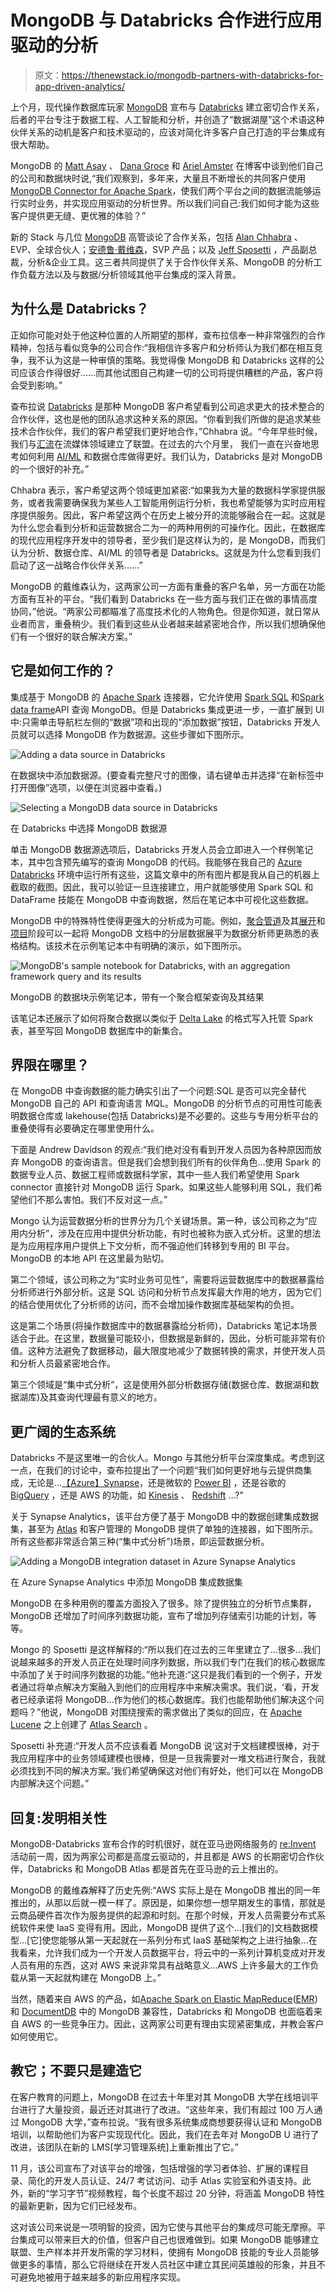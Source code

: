 # MongoDB 与 Databricks 合作进行应用驱动的分析

> 原文：<https://thenewstack.io/mongodb-partners-with-databricks-for-app-driven-analytics/>

上个月，现代操作数据库玩家 [MongoDB](https://www.mongodb.com/home) 宣布与 [Databricks](https://www.databricks.com/) 建立密切合作关系，后者的平台专注于数据工程、人工智能和分析，并创造了“数据湖屋”这个术语这种伙伴关系的动机是客户和技术驱动的，应该对简化许多客户自己打造的平台集成有很大帮助。

MongoDB 的 [Matt Asay](https://www.linkedin.com/in/mjasay/) 、 [Dana Groce](https://www.linkedin.com/in/dana-groce/) 和 [Ariel Amster](https://www.linkedin.com/in/arielamster/) 在博客中谈到他们自己的公司和数据块时说,“我们观察到，多年来，大量且不断增长的共同客户使用[MongoDB Connector for Apache Spark](https://www.mongodb.com/docs/spark-connector/current/)，使我们两个平台之间的数据流能够运行实时业务，并实现应用驱动的分析世界。所以我们问自己:我们如何才能为这些客户提供更无缝、更优雅的体验？”

新的 Stack 与几位 [MongoDB](https://thenewstack.io/mongodb-atlas-finally-gets-a-command-line-interface/) 高管谈论了合作关系，包括 [Alan Chhabra](https://www.linkedin.com/in/alanchhabra/) 、EVP、全球合伙人；[安德鲁·戴维森](https://www.linkedin.com/in/andrewad/)，SVP 产品；以及 [Jeff Sposetti](https://www.linkedin.com/in/jsposetti/) ，产品副总裁，分析&企业工具。这三者共同提供了关于合作伙伴关系、MongoDB 的分析工作负载方法以及与数据/分析领域其他平台集成的深入背景。

## 为什么是 Databricks？

正如你可能对处于他这种位置的人所期望的那样，查布拉信奉一种非常强烈的合作精神，包括与看似竞争的公司合作:“我相信许多客户和分析师认为我们都在相互竞争，我不认为这是一种审慎的策略。我觉得像 MongoDB 和 Databricks 这样的公司应该合作得很好……而其他试图自己构建一切的公司将提供糟糕的产品，客户将会受到影响。”

查布拉说 [Databricks](https://thenewstack.io/databricks-brings-data-pipeline-service-to-ga/) 是那种 MongoDB 客户希望看到公司追求更大的技术整合的合作伙伴，这也是他的团队追求这种关系的原因。“你看到我们所做的是追求某些技术合作伙伴，我们的客户希望我们更好地合作，”Chhabra 说。“今年早些时候，我们与[汇流](https://www.confluent.io/)在流媒体领域建立了联盟。在过去的六个月里， 我们一直在兴奋地思考如何利用 [AI/ML](https://thenewstack.io/pytorch-takes-ai-ml-back-to-its-research-open-source-roots/) 和数据仓库做得更好。我们认为，Databricks 是对 MongoDB 的一个很好的补充。”

Chhabra 表示，客户希望这两个领域更加紧密:“如果我为大量的数据科学家提供服务，或者我需要确保我为某些人工智能用例运行分析，我也希望能够为实时应用程序提供服务。因此，客户希望这两个在历史上被分开的流能够融合在一起。这就是为什么您会看到分析和运营数据合二为一的两种用例的可操作化。因此，在数据库的现代应用程序开发中的领导者，至少我们是这样认为的，是 MongoDB，而我们认为分析、数据仓库、AI/ML 的领导者是 Databricks。这就是为什么您看到我们启动了这一战略合作伙伴关系……”

MongoDB 的戴维森认为，这两家公司一方面有重叠的客户名单，另一方面在功能方面有互补的平台。“我们看到 Databricks 在一些方面与我们正在做的事情高度协同，”他说。“两家公司都瞄准了高度技术化的人物角色。但是你知道，就日常从业者而言，重叠稍少。我们看到这些从业者越来越紧密地合作，所以我们想确保他们有一个很好的联合解决方案。”

## 它是如何工作的？

集成基于 MongoDB 的 [Apache Spark](https://spark.apache.org/) 连接器，它允许使用 [Spark SQL](https://spark.apache.org/sql/) 和[Spark data frame](https://spark.apache.org/docs/latest/sql-programming-guide.html)API 查询 MongoDB。但是 Databricks 集成更进一步，一直扩展到 UI 中:只需单击导航栏左侧的“数据”项和出现的“添加数据”按钮，Databricks 开发人员就可以选择 MongoDB 作为数据源。这些步骤如下图所示。

![Adding a data source in Databricks](img/50aac5af3215485059032fe60abc526a.png)

在数据块中添加数据源。(要查看完整尺寸的图像，请右键单击并选择“在新标签中打开图像”选项，以便在浏览器中查看。)

![Selecting a MongoDB data source in Databricks](img/fb0851ffd328464864be450f9e8c0c0f.png)

在 Databricks 中选择 MongoDB 数据源

单击 MongoDB 数据源选项后，Databricks 开发人员会立即进入一个样例笔记本，其中包含预先编写的查询 MongoDB 的代码。我能够在我自己的 [Azure Databricks](https://azure.microsoft.com/products/databricks/) 环境中运行所有这些，这篇文章中的所有图片都是我从自己的机器上截取的截图。因此，我可以验证一旦连接建立，用户就能够使用 Spark SQL 和 DataFrame 技能在 MongoDB 中查询数据，然后在笔记本中可视化这些数据。

MongoDB 中的特殊特性使得更强大的分析成为可能。例如，[聚合管道](https://www.mongodb.com/docs/manual/core/aggregation-pipeline/)及其[展开](https://www.mongodb.com/docs/manual/reference/operator/aggregation/unwind/)和[项目](https://www.mongodb.com/docs/manual/reference/operator/aggregation/project/)阶段可以一起将 MongoDB 文档中的分层数据展平为数据分析师更熟悉的表格结构。该技术在示例笔记本中有明确的演示，如下图所示。

![MongoDB's sample notebook for Databricks, with an aggregation framework query and its results](img/70b1c9e780f5eee880cf27e858b03c74.png)

MongoDB 的数据块示例笔记本，带有一个聚合框架查询及其结果

该笔记本还展示了如何将聚合数据以类似于 [Delta Lake](https://delta.io/) 的格式写入托管 Spark 表，甚至写回 MongoDB 数据库中的新集合。

## 界限在哪里？

在 MongoDB 中查询数据的能力确实引出了一个问题:SQL 是否可以完全替代 MongoDB 自己的 API 和查询语言 MQL。MongoDB 的分析节点的可用性可能表明数据仓库或 lakehouse(包括 Databricks)是不必要的。这些与专用分析平台的重叠使得有必要确定在哪里使用什么。

下面是 Andrew Davidson 的观点:“我们绝对没有看到开发人员因为各种原因而放弃 MongoDB 的查询语言。但是我们会想到我们所有的伙伴角色…使用 Spark 的数据专业人员、数据工程师或数据科学家，其中一些人我们希望使用 Spark connector 直接针对 MongoDB 运行 Spark。如果这些人能够利用 SQL，我们希望他们不那么害怕。我们不反对这一点。”

Mongo 认为运营数据分析的世界分为几个关键场景。第一种，该公司称之为“应用内分析”，涉及在应用中提供分析功能，有时也被称为嵌入式分析。这里的想法是为应用程序用户提供上下文分析，而不强迫他们转移到专用的 BI 平台。MongoDB 的本地 API 在这里最为贴切。

第二个领域，该公司称之为“实时业务可见性”，需要将运营数据库中的数据暴露给分析师进行外部分析。这是 SQL 访问和分析节点发挥最大作用的地方，因为它们的结合使用优化了分析师的访问，而不会增加操作数据库基础架构的负担。

这是第二个场景(将操作数据库中的数据暴露给分析师)，Databricks 笔记本场景适合于此。在这里，数据量可能较小，但数据是新鲜的，因此，分析可能非常有价值。这种方法避免了数据移动，最大限度地减少了数据转换的需求，并使开发人员和分析人员最紧密地合作。

第三个领域是“集中式分析”，这是使用外部分析数据存储(数据仓库、数据湖和数据湖库)及其查询代理最有意义的地方。

## 更广阔的生态系统

Databricks 不是这里唯一的合伙人。Mongo 与其他分析平台深度集成。考虑到这一点，在我们的讨论中，查布拉提出了一个问题“我们如何更好地与云提供商集成，无论是…[【Azure】Synapse](https://azure.microsoft.com/en-us/products/synapse-analytics/)，还是微软的 [Power BI](https://powerbi.microsoft.com/en-us/) ，还是谷歌的 [BigQuery](https://cloud.google.com/bigquery/) ，还是 AWS 的功能，如 [Kinesis](https://aws.amazon.com/kinesis/) 、 [Redshift](https://aws.amazon.com/redshift/) …?"

关于 Synapse Analytics，该平台方便了基于 MongoDB 中的数据创建集成数据集，甚至为 [Atlas](https://www.mongodb.com/atlas) 和客户管理的 MongoDB 提供了单独的连接器，如下图所示。所有这些都非常适合第三种(“集中式分析”)场景，即运营数据分析。

![Adding a MongoDB integration dataset in Azure Synapse Analytics](img/271c6a9087f54f7c8682b076f4355e6c.png)

在 Azure Synapse Analytics 中添加 MongoDB 集成数据集

MongoDB 在多种用例的覆盖方面投入了很多。除了提供独立的分析节点集群，MongoDB 还增加了时间序列数据功能，宣布了增加列存储索引功能的计划，等等。

Mongo 的 Sposetti 是这样解释的:“所以我们在过去的三年里建立了…很多…我们说越来越多的开发人员正在处理时间序列数据，所以我们专门在我们的核心数据库中添加了关于时间序列数据的功能。”他补充道:“这只是我们看到的一个例子，开发者通过将单点解决方案融入到他们的应用程序中来解决需求。我们说，‘看，开发者已经承诺将 MongoDB…作为他们的核心数据库。我们也能帮助他们解决这个问题吗？”他说，MongoDB 对围绕搜索的需求做出了类似的回应，在 [Apache Lucene](https://lucene.apache.org/) 之上创建了 [Atlas Search](https://www.mongodb.com/atlas/search) 。

Sposetti 补充道:“开发人员不应该看着 MongoDB 说‘这对于文档建模很棒，对于我应用程序中的业务领域建模也很棒，但是一旦我需要对一堆文档进行聚合，我就必须找到不同的解决方案。’我们希望确保这对他们有好处，他们可以在 MongoDB 内部解决这个问题。”

## 回复:发明相关性

MongoDB-Databricks 宣布合作的时机很好，就在亚马逊网络服务的 [re:Invent](https://reinvent.awsevents.com/) 活动前一周，因为两家公司都是高度云驱动的，并且都是 AWS 的长期密切合作伙伴，Databricks 和 MongoDB Atlas 都是首先在亚马逊的云上推出的。

MongoDB 的戴维森解释了历史先例:“AWS 实际上是在 MongoDB 推出的同一年推出的，从那以后就一模一样了。原因是，如果你想一想早期发生的事情，那就是云商品硬件首次作为服务提供的起源和时刻。在那个时候，开发人员需要分布式系统软件来使 IaaS 变得有用。因此，MongoDB 提供了这个…[我们的]文档数据模型…[它]使您能够从第一天起就在一系列分布式 IaaS 基础架构之上进行抽象…在我看来，允许我们成为一个开发人员数据平台，将云中的一系列计算机变成对开发人员有用的东西，这对 AWS 来说非常具有战略意义…AWS 上许多最大的工作负载从第一天起就构建在 MongoDB 上。”

当然，随着来自 AWS 的产品，如[Apache Spark on Elastic MapReduce](https://aws.amazon.com/emr/features/spark/)([EMR](https://aws.amazon.com/emr/))和 [DocumentDB](https://aws.amazon.com/documentdb/) 中的 MongoDB 兼容性，Databricks 和 MongoDB 也面临着来自 AWS 的一些竞争压力。因此，这两家公司更有理由实现紧密集成，并教会客户如何使用它。

## 教它；不要只是建造它

在客户教育的问题上，MongoDB 在过去十年里对其 MongoDB 大学在线培训平台进行了大量投资，最近还对其进行了改进。“这些年来，我们有超过 100 万人通过 MongoDB 大学，”查布拉说。“我有很多系统集成商想要获得认证和 MongoDB 培训，以帮助他们为客户实现现代化。因此，我们在去年对 MongoDB U 进行了改进，该团队在新的 LMS[学习管理系统]上重新推出了它。”

11 月，该公司宣布了对该平台的增强，包括增强的学习者体验、扩展的课程目录、简化的开发人员认证、24/7 考试访问、动手 Atlas 实验室和外语支持。此外，新的“学习字节”视频教程，每个长度不超过 20 分钟，将涵盖 MongoDB 特性的最新更新，因为它们已经发布。

这对该公司来说是一项明智的投资，因为它使与其他平台的集成尽可能无摩擦。平台集成可以带来巨大的价值，但客户自己也很难做到。如果 MongoDB 能够建立联盟、生产样本并开发所需的学习材料，使拥有 MongoDB 技能的专业人员能够做更多的事情，那么它将继续在开发人员社区中建立其民间英雄般的形象，并且不可避免地被用于越来越多的新应用程序实现。

<svg xmlns:xlink="http://www.w3.org/1999/xlink" viewBox="0 0 68 31" version="1.1"><title>Group</title> <desc>Created with Sketch.</desc></svg>